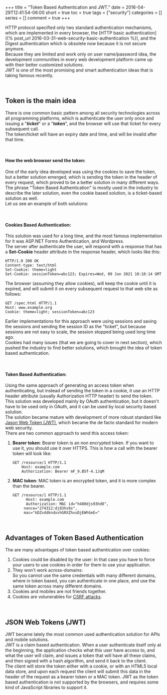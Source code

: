 +++
title = "Token Based Authentication and JWT."
date = 2016-04-29T12:41:54-06:00
short = true
toc = true
tags = ["security"]
categories = []
series = []
comment = true
+++

HTTP protocol specified only two standard authentication mechanisms, which are implemented in every browser, the [HTTP basic authentication]({% post_url 2016-03-31-web-security-basic-authentication %}), and the Digest authentication which is obsolete now because it is not secure anymore.  
Because they are limited and work only on user name/password idea, the development communities in every web development platform came up with their better customized solutions.  
JWT is one of the most promising and smart authentication ideas that is taking famous recently.<!--more-->

<br />

## Token is the main idea ## 
There is one common basic pattern among all security technologies across all programming platforms, which is authenticate the user only once and issuing a "__*ticket*__" or a "__*token*__", and the browser will use that ticket for every subsequent call.  
The token/ticket will have an expiry date and time, and will be invalid after that time.  

<br />  
 

#### How the web browser send the token: ####
One of the early idea developed was using the cookies to save the token, but a better solution emerged, which is sending the token in the header of every request, which proved to be a better solution in many different ways. The phrase "Token Based Authentication" is mostly used in the industry to describe the later solution, even the cookie based solution, is a ticket-based solution as well.  
Let us see an example of both solutions:  

<br />

#### Cookies Based Authentication:  ####
This solution was used for a long time, and the most famous implementation for it was ASP.NET Forms Authentication, and Wordpress.  
The server after authenticate the user, will respond with a response that has a __Set-Cookie__ header attribute in the response header, which looks like this:
<pre><code class="language-http">HTTP/1.0 200 OK
Content-type: text/html
Set-Cookie: theme=light
Set-Cookie: sessionToken=abc123; Expires=Wed, 09 Jun 2021 10:18:14 GMT</code></pre>
The browser (assuming they allow cookies), will keep the cookie until it is expired, and will submit it on every subsequent request to that web site as follows:   
<pre><code class="language-http">GET /spec.html HTTP/1.1
Host: www.example.org
Cookie: theme=light; sessionToken=abc123</code></pre>

Earlier implementations for this approach were using sessions and saving the sessions and sending the session ID as the "ticket", but because sessions are not easy to scale, the session stopped being used long time ago.  
Cookies had many issues (that we are going to cover in next section), which pushed the industry to find better solutions, which brought the idea of token based authentication. 

<br />

#### Token Based Authentication:  ####
Using the same approach of generating an access token when authenticating, but instead of sending the token in a cookie, it use an HTTP header attribute (usually Authorization HTTP header) to send the token.  
This solution was developed mainly by OAuth authentication, but it doesn't have to be used only in OAuth, and it can be used by local security based solution.  
The solution became mature with development of more robust standard like [Jason Web Token (JWT)](https://jwt.io/), which became the de facto standard for modern web security.  
There are two common approach to send this access token:  

1. __Bearer token__: Bearer token is an non encrypted token. If you want to use it, you should use it over HTTPS. 
This is how a call with the bearer token will look like:
    <pre><code class="language-http">GET /resource/1 HTTP/1.1
       Host: example.com
       Authorization: Bearer mF_9.B5f-4.1JqM</code></pre>
2. __MAC token__: MAC token is an encrypted token, and it is more complex than the bearer. 
    <pre><code class="language-http">GET /resource/1 HTTP/1.1
         Host: example.com
         Authorization: MAC id="h480djs93hd8",
        nonce="274312:dj83hs9s",
        mac="kDZvddkndxvhGRXZhvuDjEWhGeE="</code></pre>
        
<br />

## Advantages of Token Based Authentication ##
The are many advantages of token based authentication over cookies:  

1. Cookies could be disabled by the user:
In that case you have to force your users to use cookies in order for them to use your application.  
2. They won't work across-domains:  
So you cannot use the same credentials with many different domains, where in token based, you can authenticate in one place, and use the same token across many different domains.  
3. Cookies and mobiles are not friends together.
4. Cookies are volunerables for [CSRF attacks](https://en.wikipedia.org/wiki/Cross-site_request_forgery).

<br /> 

## JSON Web Tokens (JWT) ##
JWT became lately the most common used authentication solution for APIs and mobile solutions.  
JWT is a claim based authentication. When a user authenticate itself only at the beginning, the application checks what this user have access to, and what the user will claim, and issues a token that will have all these claims, and then signed with a hash algorithm, and send it back to the client.  
The client will store the token either with a cookie, or with an HTML5 local data store, and upon each request the client will submit this data in the header of the request as a bearer token or a MAC token. JWT as the token based authentication is not supported by the browsers, and requires some kind of JavaScript libraries to support it. 